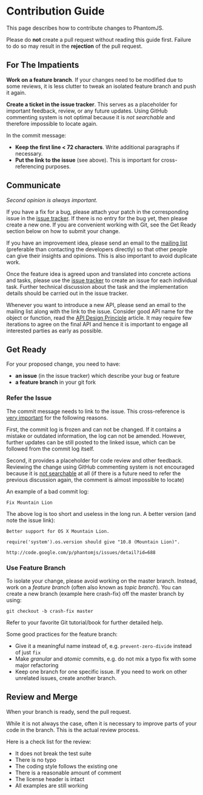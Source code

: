 # Contribution Guide

This page describes how to contribute changes to PhantomJS.

Please do **not** create a pull request without reading this guide first. Failure to do so may result in the **rejection** of the pull request.

## For The Impatients

**Work on a feature branch**.
If your changes need to be modified due to some reviews, it is less clutter to tweak an isolated feature branch and push it again.

**Create a ticket in the issue tracker**.
This serves as a placeholder for important feedback, review, or any future updates. Using GitHub commenting system is not optimal because it is *not searchable* and therefore impossible to locate again.

In the commit message:

* **Keep the first line < 72 characters**. Write additional paragraphs
  if necessary.
* **Put the link to the issue** (see above). This is important for cross-referencing purposes.

## Communicate

*Second opinion is always important.*

If you have a fix for a bug, please attach your patch in the corresponding issue in the [issue tracker](http://issues.phantomjs.org/). If there is no entry for the bug yet, then please create a new one. If you are convenient working with Git, see the Get Ready section below on how to submit your change.

If you have an improvement idea, please send an email to the [mailing list](http://groups.google.com/group/phantomjs) (preferable than contacting the developers directly) so that other people can give their insights and opinions. This is also important to avoid duplicate work.

Once the feature idea is agreed upon and translated into concrete actions and tasks, please use the [issue tracker](http://issues.phantomjs.org/) to create an issue for each individual task. Further technical discussion about the task and the implementation details should be carried out in the issue tracker.

Whenever you want to introduce a new API, please send an email to the mailing list along with the link to the issue. Consider good API name for the object or function, read the [API Design Principle](http://developer.qt.nokia.com/wiki/API_Design_Principles) article. It may require few iterations to agree on the final API and hence it is important to engage all interested parties as early as possible.

## Get Ready

For your proposed change, you need to have:

* **an issue** (in the issue tracker) which describe your bug or feature
* **a feature branch** in your git fork

### Refer the Issue

The commit message needs to link to the issue. This cross-reference is [very important](http://ariya.ofilabs.com/2012/01/small-scale-software-craftsmanship.html) for the following reasons.

First, the commit log is frozen and can not be changed. If it contains a mistake or outdated information, the log can not be amended. However, further updates can be still posted to the linked issue, which can be followed from the commit log itself.

Second, it provides a placeholder for code review and other feedback. Reviewing the change using GitHub commenting system is not encouraged because it is [not searchable](http://ariya.ofilabs.com/2012/08/github-and-lack-of-searchability.html) at all (if there is a future need to refer the previous discussion again, the comment is almost impossible to locate)

An example of a bad commit log:

    Fix Mountain Lion

The above log is too short and useless in the long run. A better version (and note the issue link):

    Better support for OS X Mountain Lion.

    require('system').os.version should give "10.8 (Mountain Lion)".

    http://code.google.com/p/phantomjs/issues/detail?id=688

### Use Feature Branch

To isolate your change, please avoid working on the master branch. Instead, work on a *feature branch* (often also known as *topic branch*). You can create a new branch (example here crash-fix) off the master branch by using:

    git checkout -b crash-fix master

Refer to your favorite Git tutorial/book for further detailed help.

Some good practices for the feature branch:

* Give it a meaningful name instead of, e.g. `prevent-zero-divide` instead of just `fix`
* Make *granular* and *atomic* commits, e.g. do not mix a typo fix with some major refactoring
* Keep one branch for one specific issue. If you need to work on other unrelated issues, create another branch.

## Review and Merge

When your branch is ready, send the pull request.

While it is not always the case, often it is necessary to improve parts of your code in the branch. This is the actual review process.

Here is a check list for the review:

* It does not break the test suite
* There is no typo
* The coding style follows the existing one
* There is a reasonable amount of comment
* The license header is intact
* All examples are still working

